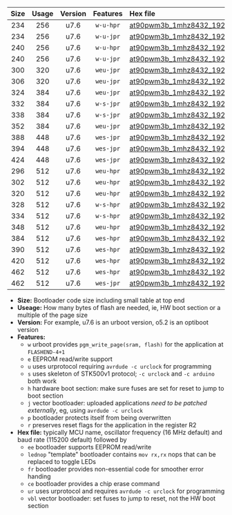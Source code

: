 |Size|Usage|Version|Features|Hex file|
|:-:|:-:|:-:|:-:|:--|
|234|256|u7.6|`w-u-hpr`|[at90pwm3b_1mhz8432_19200bps_ur.hex](https://raw.githubusercontent.com/stefanrueger/urboot/main//at90pwm3b_1mhz8432_19200bps_ur.hex)|
|234|256|u7.6|`w-u-jpr`|[at90pwm3b_1mhz8432_19200bps_ur_vbl.hex](https://raw.githubusercontent.com/stefanrueger/urboot/main//at90pwm3b_1mhz8432_19200bps_ur_vbl.hex)|
|240|256|u7.6|`w-u-hpr`|[at90pwm3b_1mhz8432_19200bps_lednop_ur.hex](https://raw.githubusercontent.com/stefanrueger/urboot/main//at90pwm3b_1mhz8432_19200bps_lednop_ur.hex)|
|240|256|u7.6|`w-u-jpr`|[at90pwm3b_1mhz8432_19200bps_lednop_ur_vbl.hex](https://raw.githubusercontent.com/stefanrueger/urboot/main//at90pwm3b_1mhz8432_19200bps_lednop_ur_vbl.hex)|
|300|320|u7.6|`weu-jpr`|[at90pwm3b_1mhz8432_19200bps_ee_ur_vbl.hex](https://raw.githubusercontent.com/stefanrueger/urboot/main//at90pwm3b_1mhz8432_19200bps_ee_ur_vbl.hex)|
|306|320|u7.6|`weu-jpr`|[at90pwm3b_1mhz8432_19200bps_ee_lednop_ur_vbl.hex](https://raw.githubusercontent.com/stefanrueger/urboot/main//at90pwm3b_1mhz8432_19200bps_ee_lednop_ur_vbl.hex)|
|324|384|u7.6|`weu-jpr`|[at90pwm3b_1mhz8432_19200bps_ee_lednop_fr_ur_vbl.hex](https://raw.githubusercontent.com/stefanrueger/urboot/main//at90pwm3b_1mhz8432_19200bps_ee_lednop_fr_ur_vbl.hex)|
|332|384|u7.6|`w-s-jpr`|[at90pwm3b_1mhz8432_19200bps_vbl.hex](https://raw.githubusercontent.com/stefanrueger/urboot/main//at90pwm3b_1mhz8432_19200bps_vbl.hex)|
|338|384|u7.6|`w-s-jpr`|[at90pwm3b_1mhz8432_19200bps_lednop_vbl.hex](https://raw.githubusercontent.com/stefanrueger/urboot/main//at90pwm3b_1mhz8432_19200bps_lednop_vbl.hex)|
|352|384|u7.6|`weu-jpr`|[at90pwm3b_1mhz8432_19200bps_ee_lednop_fr_ce_ur_vbl.hex](https://raw.githubusercontent.com/stefanrueger/urboot/main//at90pwm3b_1mhz8432_19200bps_ee_lednop_fr_ce_ur_vbl.hex)|
|388|448|u7.6|`wes-jpr`|[at90pwm3b_1mhz8432_19200bps_ee_vbl.hex](https://raw.githubusercontent.com/stefanrueger/urboot/main//at90pwm3b_1mhz8432_19200bps_ee_vbl.hex)|
|394|448|u7.6|`wes-jpr`|[at90pwm3b_1mhz8432_19200bps_ee_lednop_vbl.hex](https://raw.githubusercontent.com/stefanrueger/urboot/main//at90pwm3b_1mhz8432_19200bps_ee_lednop_vbl.hex)|
|424|448|u7.6|`wes-jpr`|[at90pwm3b_1mhz8432_19200bps_ee_lednop_fr_vbl.hex](https://raw.githubusercontent.com/stefanrueger/urboot/main//at90pwm3b_1mhz8432_19200bps_ee_lednop_fr_vbl.hex)|
|296|512|u7.6|`weu-hpr`|[at90pwm3b_1mhz8432_19200bps_ee_ur.hex](https://raw.githubusercontent.com/stefanrueger/urboot/main//at90pwm3b_1mhz8432_19200bps_ee_ur.hex)|
|302|512|u7.6|`weu-hpr`|[at90pwm3b_1mhz8432_19200bps_ee_lednop_ur.hex](https://raw.githubusercontent.com/stefanrueger/urboot/main//at90pwm3b_1mhz8432_19200bps_ee_lednop_ur.hex)|
|320|512|u7.6|`weu-hpr`|[at90pwm3b_1mhz8432_19200bps_ee_lednop_fr_ur.hex](https://raw.githubusercontent.com/stefanrueger/urboot/main//at90pwm3b_1mhz8432_19200bps_ee_lednop_fr_ur.hex)|
|328|512|u7.6|`w-s-hpr`|[at90pwm3b_1mhz8432_19200bps.hex](https://raw.githubusercontent.com/stefanrueger/urboot/main//at90pwm3b_1mhz8432_19200bps.hex)|
|334|512|u7.6|`w-s-hpr`|[at90pwm3b_1mhz8432_19200bps_lednop.hex](https://raw.githubusercontent.com/stefanrueger/urboot/main//at90pwm3b_1mhz8432_19200bps_lednop.hex)|
|348|512|u7.6|`weu-hpr`|[at90pwm3b_1mhz8432_19200bps_ee_lednop_fr_ce_ur.hex](https://raw.githubusercontent.com/stefanrueger/urboot/main//at90pwm3b_1mhz8432_19200bps_ee_lednop_fr_ce_ur.hex)|
|384|512|u7.6|`wes-hpr`|[at90pwm3b_1mhz8432_19200bps_ee.hex](https://raw.githubusercontent.com/stefanrueger/urboot/main//at90pwm3b_1mhz8432_19200bps_ee.hex)|
|390|512|u7.6|`wes-hpr`|[at90pwm3b_1mhz8432_19200bps_ee_lednop.hex](https://raw.githubusercontent.com/stefanrueger/urboot/main//at90pwm3b_1mhz8432_19200bps_ee_lednop.hex)|
|420|512|u7.6|`wes-hpr`|[at90pwm3b_1mhz8432_19200bps_ee_lednop_fr.hex](https://raw.githubusercontent.com/stefanrueger/urboot/main//at90pwm3b_1mhz8432_19200bps_ee_lednop_fr.hex)|
|462|512|u7.6|`wes-hpr`|[at90pwm3b_1mhz8432_19200bps_ee_lednop_fr_ce.hex](https://raw.githubusercontent.com/stefanrueger/urboot/main//at90pwm3b_1mhz8432_19200bps_ee_lednop_fr_ce.hex)|
|462|512|u7.6|`wes-jpr`|[at90pwm3b_1mhz8432_19200bps_ee_lednop_fr_ce_vbl.hex](https://raw.githubusercontent.com/stefanrueger/urboot/main//at90pwm3b_1mhz8432_19200bps_ee_lednop_fr_ce_vbl.hex)|

- **Size:** Bootloader code size including small table at top end
- **Useage:** How many bytes of flash are needed, ie, HW boot section or a multiple of the page size
- **Version:** For example, u7.6 is an urboot version, o5.2 is an optiboot version
- **Features:**
  + `w` urboot provides `pgm_write_page(sram, flash)` for the application at `FLASHEND-4+1`
  + `e` EEPROM read/write support
  + `u` uses urprotocol requiring `avrdude -c urclock` for programming
  + `s` uses skeleton of STK500v1 protocol; `-c urclock` and `-c arduino` both work
  + `h` hardware boot section: make sure fuses are set for reset to jump to boot section
  + `j` vector bootloader: uploaded applications *need to be patched externally*, eg, using `avrdude -c urclock`
  + `p` bootloader protects itself from being overwritten
  + `r` preserves reset flags for the application in the register R2
- **Hex file:** typically MCU name, oscillator frequency (16 MHz default) and baud rate (115200 default) followed by
  + `ee` bootloader supports EEPROM read/write
  + `lednop` "template" bootloader contains `mov rx,rx` nops that can be replaced to toggle LEDs
  + `fr` bootloader provides non-essential code for smoother error handing
  + `ce` bootloader provides a chip erase command
  + `ur` uses urprotocol and requires `avrdude -c urclock` for programming
  + `vbl` vector bootloader: set fuses to jump to reset, not the HW boot section
